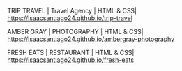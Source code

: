 TRIP TRAVEL | Travel Agency | HTML & CSS|
https://isaacsantiago24.github.io/trip-travel


AMBER GRAY | PHOTOGRAPHY | HTML & CSS|
https://isaacsantiago24.github.io/ambergray-photography

FRESH EATS | RESTAURANT | HTML & CSS| https://isaacsantiago24.github.io/fresh-eats

